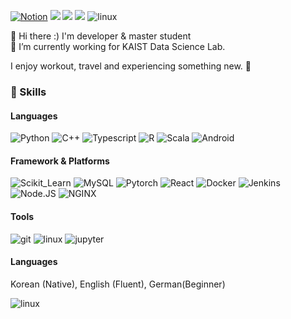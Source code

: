<a href="https://jaehyeon-korea.notion.site/Owen-s-Blog-bf229fcbee15492cbcec4575976ff5ee" target="_blank"><img alt="Notion" src ="https://img.shields.io/badge/Blog-000000.svg?&style=flat-square&logo=Notion&logoColor=#000000"/></a> <img src="https://img.shields.io/badge/jaehyeon.myung@gmail.com-D14836?style=flat-square&logo=gmail&logoColor=white" /> <a href="https://www.linkedin.com/in/jhmyung/" target="_blank"><img src="https://img.shields.io/badge/JaehyeonMyung-0077B5?style=flat-square&logo=linkedin&logoColor=white" /></a> <a href="https://twitter.com/mjhbest" target="_blank"><img src="https://img.shields.io/badge/Twitter-1DA1F2?style=flat-square&logo=twitter&logoColor=white" /></a> <img alt="linux" src ="https://hits.seeyoufarm.com/api/count/incr/badge.svg?url=https%3A%2F%2Fgithub.com%2Fmjhbest1212%2Fhit-counter"/>  

👋 Hi there :) I'm developer & master student   
🔭 I’m currently working for KAIST Data Science Lab.
  
I enjoy workout, travel and experiencing something new. 🏃  


### 🚀 Skills
#### Languages
<img alt="Python" src ="https://img.shields.io/badge/Python-FFD43B?&style=flat-square&logo=python&logoColor=white"/> <img alt="C++" src ="https://img.shields.io/badge/C%2B%2B-00599C?&style=flat-square&logo=c%2B%2B&logoColor=white"/> <img alt="Typescript" src ="https://img.shields.io/badge/TypeScript-007ACC?&style=flat-square&logo=typescript&logoColor=white"/> <img alt="R" src ="https://img.shields.io/badge/R-276DC3?&style=flat-square&logo=r&logoColor=white"/> <img alt="Scala" src ="https://img.shields.io/badge/Scala-DC322F?&style=flat-square&logo=scala&logoColor=white"/> <img alt="Android" src ="https://img.shields.io/badge/Android-3DDC84?&style=flat-square&logo=android&logoColor=white"/>   
#### Framework & Platforms  
<img alt="Scikit_Learn" src ="https://img.shields.io/badge/scikit_learn-F7931E?&style=flat-square&logo=scikit-learn&logoColor=white"/> <img alt="MySQL" src ="https://img.shields.io/badge/MySQL-005C84?&style=flat-square&logo=mysql&logoColor=white"/> <img alt="Pytorch" src ="https://img.shields.io/badge/PyTorch-EE4C2C?&style=flat-square&logo=PyTorch&logoColor=white"/> <img alt="React" src ="https://img.shields.io/badge/React-20232A?&style=flat-square&logo=react&logoColor=white"/> <img alt="Docker" src ="https://img.shields.io/badge/Docker-2CA5E0?&style=flat-square&logo=docker&logoColor=white"/> <img alt="Jenkins" src ="https://img.shields.io/badge/Jenkins-D24939?&style=flat-square&logo=Jenkins&logoColor=white"/> <img alt="Node.JS" src ="https://img.shields.io/badge/Node.js-339933?&style=flat-square&logo=nodedotjs&logoColor=white"/> <img alt="NGINX" src ="https://img.shields.io/badge/Nginx-009639?&style=flat-square&logo=nginx&logoColor=white"/> 

#### Tools
<img alt="git" src ="https://img.shields.io/badge/GIT-E44C30?style=flat-square&logo=git&logoColor=white"/> <img alt="linux" src ="https://img.shields.io/badge/Linux-FCC624?style=flat-square&logo=linux&logoColor=black"/> <img alt="jupyter" src ="https://img.shields.io/badge/Jupyter-F37626.svg?style=flat-square&logo=Jupyter&logoColor=black"/>  

#### Languages
Korean (Native), English (Fluent), German(Beginner)  




<img alt="linux" src ="https://github-profile-summary-cards.vercel.app/api/cards/profile-details?username=mjhbest&theme=vue"/>



<!--
**mjhbest/mjhbest** is a ✨ _special_ ✨ repository because its `README.md` (this file) appears on your GitHub profile.

Here are some ideas to get you started:

- 
- 🌱 I’m currently learning ...
- 👯 I’m looking to collaborate on ...
- 🤔 I’m looking for help with ...
- 💬 Ask me about ...
- 📫 How to reach me: ...
- 😄 Pronouns: ...
- ⚡ Fun fact: ...
-->
